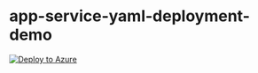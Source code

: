 # app-service-yaml-deployment-demo


[![Deploy to Azure](https://aka.ms/deploytoazurebutton)](https://portal.azure.com/#create/Microsoft.Template/uri/https%3A%2F%2Fraw.githubusercontent.com%2Fs-leonard%2Fapp-service-yaml-deployment-demo%2Fmaster%2FARMTemplate%2Ftemplate.json)